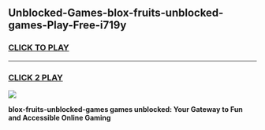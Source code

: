
## Unblocked-Games-blox-fruits-unblocked-games-Play-Free-i719y
<h3>
<a href="https://premium76.site?title=blox-fruits-unblocked-games&ref=15A">CLICK TO PLAY</a></h3>
<hr>

<h3>
<a href="https://premium76.site?title=blox-fruits-unblocked-games&ref=15A">CLICK 2 PLAY</a>
  
</h3>

<a href="https://premium76.site?title=blox-fruits-unblocked-games&ref=15A"><img src="https://clearcache.store/games.png"></a>


**blox-fruits-unblocked-games games unblocked: Your Gateway to Fun and Accessible Online Gaming**
